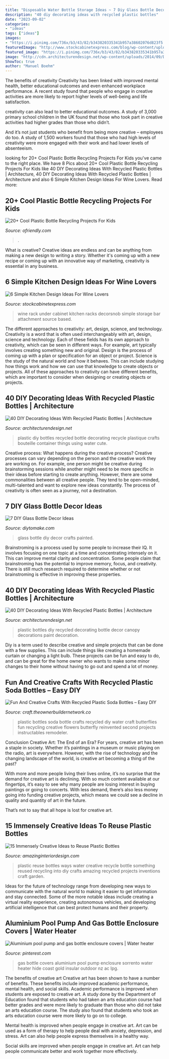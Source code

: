 ```yaml
---
title: "Disposable Water Bottle Storage Ideas ~ 7 Diy Glass Bottle Decor Ideas"
description: "40 diy decorating ideas with recycled plastic bottles"
date: "2023-09-02"
categories:
- "ideas"
tags: ["ideas"]
images:
- "https://i.pinimg.com/736x/b3/43/82/b343820335341b957a38602076d823f5.jpg"
featuredImage: "http://www.stockcabinetexpress.com/blog/wp-content/uploads/2018/02/decorsnob-under-cabinet-wine-rack-1024x858.jpg"
featured_image: "https://i.pinimg.com/736x/b3/43/82/b343820335341b957a38602076d823f5.jpg"
image: "http://cdn.architecturendesign.net/wp-content/uploads/2014/09/DIY-Plastic-Bottles-ideas-4.jpg"
ShowToc: true
author: "Manuel Boehm"
---
```



The benefits of creativity
Creativity has been linked with improved mental health, better educational outcomes and even enhanced workplace performance.
A recent study found that people who engage in creative activities are more likely to report higher levels of well-being and life satisfaction.

 creativity can also lead to better educational outcomes. A study of 3,000 primary school children in the UK found that those who took part in creative activities had higher grades than those who didn’t.

And it’s not just students who benefit from being more creative – employees do too. A study of 1,500 workers found that those who had high levels of creativity were more engaged with their work and had lower levels of absenteeism.

	

		
looking for 20+ Cool Plastic Bottle Recycling Projects For Kids you've came to the right place. We have 8 Pics about 20+ Cool Plastic Bottle Recycling Projects For Kids like 40 DIY Decorating Ideas With Recycled Plastic Bottles | Architecture, 40 DIY Decorating Ideas With Recycled Plastic Bottles | Architecture and also 6 Simple Kitchen Design Ideas For Wine Lovers. Read more:
		
    
## 20+ Cool Plastic Bottle Recycling Projects For Kids

<img loading=lazy src="http://ofriendly.com/wp-content/uploads/2016/11/plastic-bottle-recycling-projects/23-plastic-bottle-recycling-projects.jpg" onerror="this.onerror=null;this.src='https://tse1.mm.bing.net/th?id=OIP.kMtyOSfiUix3WJAXLt93WwHaLH&amp;pid=15.1';" alt="20+ Cool Plastic Bottle Recycling Projects For Kids">

_Source: ofriendly.com_

>. 

	

What is creative?
Creative ideas are endless and can be anything from making a new design to writing a story. Whether it's coming up with a new recipe or coming up with an innovative way of marketing, creativity is essential in any business.

    
## 6 Simple Kitchen Design Ideas For Wine Lovers

<img loading=lazy src="http://www.stockcabinetexpress.com/blog/wp-content/uploads/2018/02/decorsnob-under-cabinet-wine-rack-1024x858.jpg" onerror="this.onerror=null;this.src='https://tse1.mm.bing.net/th?id=OIP.DCLGOlp789dw_KK5206lOQHaGN&amp;pid=15.1';" alt="6 Simple Kitchen Design Ideas For Wine Lovers">

_Source: stockcabinetexpress.com_

>wine rack under cabinet kitchen racks decorsnob simple storage bar attachment source based. 

	

The different approaches to creativity: art, design, science, and technology.
Creativity is a word that is often used interchangeably with art, design, science and technology. Each of these fields has its own approach to creativity, which can be seen in different ways. For example, art typically involves creating something new and original. Design is the process of coming up with a plan or specification for an object or project. Science is the study of the natural world and how it behaves. This can include studying how things work and how we can use that knowledge to create objects or projects. All of these approaches to creativity can have different benefits, which are important to consider when designing or creating objects or projects.

    
## 40 DIY Decorating Ideas With Recycled Plastic Bottles | Architecture

<img loading=lazy src="http://cdn.architecturendesign.net/wp-content/uploads/2014/09/DIY-Plastic-Bottles-ideas-17.jpg" onerror="this.onerror=null;this.src='https://tse1.mm.bing.net/th?id=OIP.OpBK4yxzFbg9pumxSJJifgHaKg&amp;pid=15.1';" alt="40 DIY Decorating Ideas With Recycled Plastic Bottles | Architecture">

_Source: architecturendesign.net_

>plastic diy bottles recycled bottle decorating recycle plastique crafts bouteille container things using water cute. 

	

Creative process: What happens during the creative process?
Creative processes can vary depending on the person and the creative work they are working on. For example, one person might be creative during brainstorming sessions while another might need to be more specific in their ideas before starting to create anything. However, there are some commonalities between all creative people. They tend to be open-minded, multi-talented and want to explore new ideas constantly. The process of creativity is often seen as a journey, not a destination.

    
## 7 DIY Glass Bottle Decor Ideas

<img loading=lazy src="http://diyhomedecorguide.com/wp-content/uploads/2014/05/Painted-glass-bottle-crafts.jpg" onerror="this.onerror=null;this.src='https://tse4.mm.bing.net/th?id=OIP.NTbRHunSjxC6f5HhgpDNLQHaFj&amp;pid=15.1';" alt="7 DIY Glass Bottle Decor Ideas">

_Source: diytomake.com_

>glass bottle diy decor crafts painted. 

	

Brainstroming is a process used by some people to increase their IQ. It involves focusing on one topic at a time and concentrating intensely on it. This can improve mental clarity and concentration. Some people claim that brainstroming has the potential to improve memory, focus, and creativity. There is still much research required to determine whether or not brainstroming is effective in improving these properties.

    
## 40 DIY Decorating Ideas With Recycled Plastic Bottles | Architecture

<img loading=lazy src="http://cdn.architecturendesign.net/wp-content/uploads/2014/09/DIY-Plastic-Bottles-ideas-4.jpg" onerror="this.onerror=null;this.src='https://tse4.mm.bing.net/th?id=OIP.n1jcFhtcubEuExxD8Zq9wwHaFs&amp;pid=15.1';" alt="40 DIY Decorating Ideas With Recycled Plastic Bottles | Architecture">

_Source: architecturendesign.net_

>plastic bottles diy recycled decorating bottle decor canopy decorations paint decoration. 

	

Diy is a term used to describe creative and simple projects that can be done with a few supplies. This can include things like creating a homemade curtain or changing a light bulb. These projects can be fun and easy to do, and can be great for the home owner who wants to make some minor changes to their home without having to go out and spend a lot of money.

    
## Fun And Creative Crafts With Recycled Plastic Soda Bottles – Easy DIY

<img loading=lazy src="https://craft.theownerbuildernetwork.co/files/2015/04/Plastic-Bottle-Ideas002.jpg" onerror="this.onerror=null;this.src='https://tse1.mm.bing.net/th?id=OIP.-tLg4uyqykAkB70rAnjA6gHaFj&amp;pid=15.1';" alt="Fun And Creative Crafts With Recycled Plastic Soda Bottles – Easy DIY">

_Source: craft.theownerbuildernetwork.co_

>plastic bottles soda bottle crafts recycled diy water craft butterflies fun recycling creative flowers butterfly reinvented second projects instructables remodeler. 

	

Conclusion
Creative Art: The End of an Era?
For years, creative art has been a staple in society. Whether it’s paintings in a museum or music playing on the radio, art is everywhere. However, with the rise of technology and the changing landscape of the world, is creative art becoming a thing of the past?

With more and more people living their lives online, it’s no surprise that the demand for creative art is declining. With so much content available at our fingertips, it’s easy to see why many people are losing interest in buying paintings or going to concerts. With less demand, there’s also less money going into funding creative projects, which means we could see a decline in quality and quantity of art in the future.

That’s not to say that all hope is lost for creative art.

    
## 15 Immensely Creative Ideas To Reuse Plastic Bottles

<img loading=lazy src="https://www.amazinginteriordesign.com/wp-content/uploads/2015/01/plastic-bottle-ideas.jpg" onerror="this.onerror=null;this.src='https://tse4.mm.bing.net/th?id=OIP.OiuHdUvGDnJVHsMaDeGhbwHaD8&amp;pid=15.1';" alt="15 Immensely Creative Ideas to Reuse Plastic Bottles">

_Source: amazinginteriordesign.com_

>plastic reuse bottles ways water creative recycle bottle something reused recycling into diy crafts amazing recycled projects inventions craft garden. 

	

Ideas for the future of technology range from developing new ways to communicate with the natural world to making it easier to get information and stay connected. Some of the more notable ideas include creating a virtual reality experience, creating autonomous vehicles, and developing artificial intelligence that can best protect humans and their property.

    
## Aluminium Pool Pump And Gas Bottle Enclosure Covers | Water Heater

<img loading=lazy src="https://i.pinimg.com/736x/b3/43/82/b343820335341b957a38602076d823f5.jpg" onerror="this.onerror=null;this.src='https://tse2.mm.bing.net/th?id=OIP.QO8_5dW4tKms9B54wr-v9QHaJ4&amp;pid=15.1';" alt="Aluminium pool pump and gas bottle enclosure covers | Water heater">

_Source: pinterest.com_

>gas bottle covers aluminium pool pump enclosure sorrento water heater hide coast gold insular outdoor nz ac lpg. 

	

The benefits of creative art
Creative art has been shown to have a number of benefits. These benefits include improved academic performance, mental health, and social skills.
Academic performance is improved when students are exposed to creative art. A study done by the Department of Education found that students who had taken an arts education course had better grades and were more likely to graduate than those who did not take an arts education course. The study also found that students who took an arts education course were more likely to go on to college.

Mental health is improved when people engage in creative art. Art can be used as a form of therapy to help people deal with anxiety, depression, and stress. Art can also help people express themselves in a healthy way.

Social skills are improved when people engage in creative art. Art can help people communicate better and work together more effectively.

